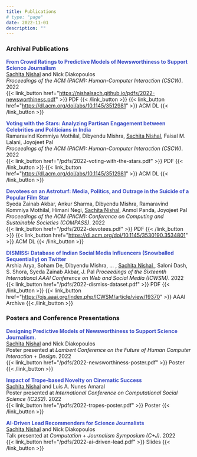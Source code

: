 ```yaml
---
title: Publications
# type: "page"
date: 2022-11-01
description: ""
---
```


### Archival Publications

**<span style="color:#384ac5">From Crowd Ratings to Predictive Models of Newsworthiness to Support Science Journalism</span>**  
<u>Sachita Nishal</u> and Nick Diakopoulos  
_Proceedings of the ACM (PACM): Human-Computer Interaction (CSCW)_. 2022  
{{< link_button href="https://nishalsach.github.io/pdfs/2022-newsworthiness.pdf" >}} PDF {{< /link_button >}}  {{< link_button href="https://dl.acm.org/doi/abs/10.1145/3512981" >}} ACM DL {{< /link_button >}} 

**<span style="color:#384ac5">Voting with the Stars: Analyzing Partisan Engagement between Celebrities and Politicians in India</span>**  
Ramaravind Kommiya Mothilal, Dibyendu Mishra, <u>Sachita Nishal</u>, Faisal M. Lalani, Joyojeet Pal  
_Proceedings of the ACM (PACM): Human-Computer Interaction (CSCW)_. 2022  
{{< link_button href="/pdfs/2022-voting-with-the-stars.pdf" >}} PDF {{< /link_button >}}  {{< link_button href="https://dl.acm.org/doi/abs/10.1145/3512981" >}} ACM DL {{< /link_button >}}   

**<span style="color:#384ac5">Devotees on an Astroturf: Media, Politics, and Outrage in the Suicide of a Popular Film Star</span>**  
Syeda Zainab Akbar, Ankur Sharma, Dibyendu Mishra, Ramaravind Kommiya Mothilal, Himani Negi, <u>Sachita Nishal</u>,  Anmol Panda, Joyojeet Pal  
_Proceedings of the ACM (PACM): Conference on Computing and Sustainable Societies (COMPASS)_. 2022  
{{< link_button href="/pdfs/2022-devotees.pdf" >}} PDF {{< /link_button >}}  {{< link_button href="https://dl.acm.org/doi/10.1145/3530190.3534801" >}} ACM DL {{< /link_button >}} 


**<span style="color:#384ac5">DISMISS: Database of Indian Social Media Influencers (Snowballed Sequentially) on Twitter</span>**  
Arshia Arya, Soham De, Dibyendu Mishra, ... , <u> Sachita Nishal </u>, Saloni Dash, S. Shora, Syeda Zainab Akbar, J. Pal 
_Proceedings of the Sixteenth International AAAI Conference on Web and Social Media (ICWSM)_. 2022  
{{< link_button href="/pdfs/2022-dismiss-dataset.pdf" >}} PDF {{< /link_button >}}  {{< link_button href="https://ojs.aaai.org/index.php/ICWSM/article/view/19370" >}} AAAI Archive {{< /link_button >}}  


### Posters and Conference Presentations

**<span style="color:#384ac5">Designing Predictive Models of Newsworthiness to Support
Science Journalism.</span>**  
<u>Sachita Nishal</u> and Nick Diakopoulos   
Poster presented at _Lambert Conference on the Future of Human Computer Interaction + Design_. 2022  
{{< link_button href="/pdfs/2022-newsworthiness-poster.pdf" >}} Poster {{< /link_button >}}


**<span style="color:#384ac5">Impact of Trope-based Novelty on Cinematic Success</span>**  
<u>Sachita Nishal</u> and Luís A. Nunes Amaral  
Poster presented at _International Conference on Computational Social Science (IC2S2)_. 2022  
{{< link_button href="/pdfs/2022-tropes-poster.pdf" >}} Poster {{< /link_button >}}

**<span style="color:#384ac5">AI-Driven Lead Recommenders for Science Journalists</span>**  
<u>Sachita Nishal</u> and Nick Diakopoulos   
Talk presented at _Computation + Journalism Symposium (C+J)_. 2022  
{{< link_button href="/pdfs/2022-ai-driven-lead.pdf" >}} Slides {{< /link_button >}}